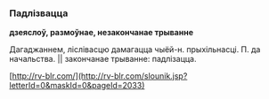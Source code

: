 ### Падлізвацца
**дзеяслоў, размоўнае, незакончанае трыванне**

Дагаджаннем, ліслівасцю дамагацца чыёй-н. прыхільнасці. П. да начальства. || закончанае трыванне: падлізацца.

<a rel="author">[http://rv-blr.com/](http://rv-blr.com/slounik.jsp?letterId=0&maskId=0&pageId=2033)</a>
